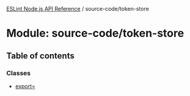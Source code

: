 [ESLint Node.js API Reference](../index.md) / source-code/token-store

# Module: source-code/token-store

## Table of contents

### Classes

* [export&#x3D;](../classes/source_code_token_store.export_.md)
